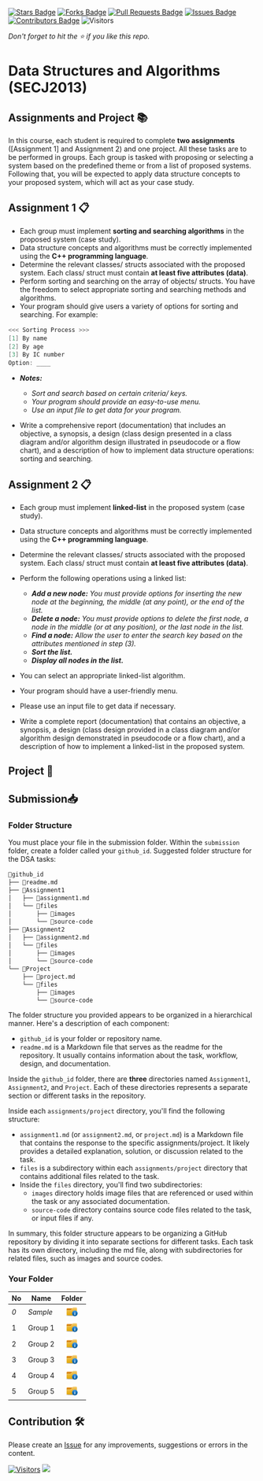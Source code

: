 [![Stars Badge](https://img.shields.io/github/stars/jjn7702/SECJ2013-DSA)](https://github.com/jjn7702/SECJ2013-DSA/stargazers)
[![Forks Badge](https://img.shields.io/github/forks/jjn7702/SECJ2013-DSA)](https://github.com/jjn7702/SECJ2013-DSA/network/members)
[![Pull Requests Badge](https://img.shields.io/github/issues-pr/jjn7702/SECJ2013-DSA)](https://github.com/jjn7702/SECJ2013-DSA/pulls)
[![Issues Badge](https://img.shields.io/github/issues/jjn7702/SECJ2013-DSA)](https://github.com/jjn7702/SECJ2013-DSA/issues)
[![Contributors Badge](https://img.shields.io/github/contributors/jjn7702/SECJ2013-DSA?color=2b9348)](https://github.com/jjn7702/SECJ2013-DSA/graphs/contributors)
![Visitors](https://api.visitorbadge.io/api/visitors?path=https%3A%2F%2Fgithub.com%2Fjjn7702%2FSECJ2013-DSA&labelColor=%23d9e3f0&countColor=%23697689&style=flat)

_Don't forget to hit the :star: if you like this repo._

# Data Structures and Algorithms (SECJ2013)

## Assignments and Project 📚 

In this course, each student is required to complete **two assignments** ([Assignment 1] and Assignment 2) and one project. All these tasks are to be performed in groups. Each group is tasked with proposing or selecting a system based on the predefined theme or from a list of proposed systems. Following that, you will be expected to apply data structure concepts to your proposed system, which will act as your case study.

## Assignment 1 📋

- Each group must implement **sorting and searching algorithms** in the proposed system (case study).
- Data structure concepts and algorithms must be correctly implemented using the **C++ programming language**.
- Determine the relevant classes/ structs associated with the proposed system. Each class/ struct must contain **at least five attributes (data)**.
- Perform sorting and searching on the array of objects/ structs. You have the freedom to select appropriate sorting and searching methods and algorithms.
- Your program should give users a variety of options for sorting and searching. For example:
```cpp
<<< Sorting Process >>>
[1] By name
[2] By age
[3] By IC number
Option: ____
```
- **_Notes:_**
    - _Sort and search based on certain criteria/ keys._
    - _Your program should provide an easy-to-use menu._
    - _Use an input file to get data for your program._ 

- Write a comprehensive report (documentation) that includes an objective, a synopsis, a design (class design presented in a class diagram and/or algorithm design illustrated in pseudocode or a flow chart), and a description of how to implement data structure operations: sorting and searching.

## Assignment 2 📋
- Each group must implement **linked-list** in the proposed system (case study).
- Data structure concepts and algorithms must be correctly implemented using the **C++ programming language**.
- Determine the relevant classes/ structs associated with the proposed system. Each class/ struct must contain **at least five attributes (data)**.
- Perform the following operations using a linked list:
    - _**Add a new node:** You must provide options for inserting the new node at the beginning, the middle (at any point), or the end of the list._
    - _**Delete a node:** You must provide options to delete the first node, a node in the middle (or at any position), or the last node in the list._
    - _**Find a node:** Allow the user to enter the search key based on the attributes mentioned in step (3)._
    - _**Sort the list.**_
    - _**Display all nodes in the list.**_

- You can select an appropriate linked-list algorithm.
- Your program should have a user-friendly menu.
- Please use an input file to get data if necessary.
- Write a complete report (documentation) that contains an objective, a synopsis, a design (class design provided in a class diagram and/or algorithm design demonstrated in pseudocode or a flow chart), and a description of how to implement a linked-list in the proposed system.

## Project 📌

## Submission📥

### Folder Structure
You must place your file in the submission folder. Within the `submission` folder, create a folder called your  `github_id`. Suggested folder structure for the DSA tasks:

```
📁github_id
├── 📄readme.md
├── 📁Assignment1
│   ├── 📄assignment1.md
│   └── 📁files
│       ├── 📁images
│       └── 📁source-code
├── 📁Assignment2
│   ├── 📄assignment2.md
│   └── 📁files
│       ├── 📁images
│       └── 📁source-code
└── 📁Project
    ├── 📄project.md
    └── 📁files
        ├── 📁images
        └── 📁source-code
```
The folder structure you provided appears to be organized in a hierarchical manner. Here's a description of each component:

- `github_id` is your folder or repository name.
- `readme.md` is a Markdown file that serves as the readme for the repository. It usually contains information about the task, workflow, design, and documentation.

Inside the `github_id` folder, there are **three** directories named `Assignment1`, `Assignment2`, and `Project`. Each of these directories represents a separate section or different tasks in the repository.

Inside each `assignments/project` directory, you'll find the following structure:

- `assignment1.md` (or `assignment2.md`, or `project.md`) is a Markdown file that contains the response to the specific assignments/project. It likely provides a detailed explanation, solution, or discussion related to the task.
- `files` is a subdirectory within each `assignments/project` directory that contains additional files related to the task.
- Inside the `files` directory, you'll find two subdirectories:
  - `images` directory holds image files that are referenced or used within the task or any associated documentation.
  - `source-code` directory contains source code files related to the task, or input files if any.

In summary, this folder structure appears to be organizing a GitHub repository by dividing it into separate sections for different tasks. Each task has its own directory, including the md file, along with subdirectories for related files, such as images and source codes.

### Your Folder

| No | Name | Folder |
| --- | --- | :---: |
| _0_ | _Sample_ | <a href="Sample" ><img src="../images/folder.png" width="24px" height="24px" ></a> | 
| 1 | Group 1 | <a href="group1" ><img src="../images/folder.png" width="24px" height="24px" ></a> | 
| 2 | Group 2 | <a href="group2" ><img src="../images/folder.png" width="24px" height="24px" ></a> | 
| 3 | Group 3 | <a href="group3" ><img src="../images/folder.png" width="24px" height="24px" ></a> | 
| 4 | Group 4 | <a href="group4" ><img src="../images/folder.png" width="24px" height="24px" ></a> | 
| 5 | Group 5 | <a href="group5" ><img src="../images/folder.png" width="24px" height="24px" ></a> | 

## Contribution 🛠️
Please create an [Issue](https://github.com/jjn7702/SECJ2013-DSA/issues) for any improvements, suggestions or errors in the content.

[![Visitors](https://api.visitorbadge.io/api/visitors?path=https%3A%2F%2Fgithub.com%2Fjjn7702&labelColor=%23697689&countColor=%23555555&style=plastic)](https://visitorbadge.io/status?path=https%3A%2F%2Fgithub.com%2Fjjn7702)
![](https://hit.yhype.me/github/profile?user_id=81284918)


